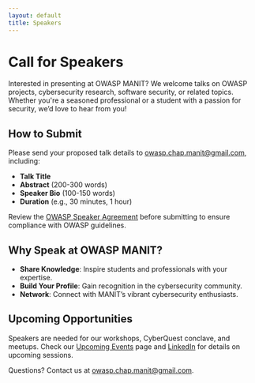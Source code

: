 ```yaml
---
layout: default
title: Speakers
---
```

# Call for Speakers

Interested in presenting at OWASP MANIT? We welcome talks on OWASP projects, cybersecurity research, software security, or related topics. Whether you're a seasoned professional or a student with a passion for security, we’d love to hear from you!

## How to Submit
Please send your proposed talk details to owasp.chap.manit@gmail.com, including:
- **Talk Title**
- **Abstract** (200-300 words)
- **Speaker Bio** (100-150 words)
- **Duration** (e.g., 30 minutes, 1 hour)

Review the [OWASP Speaker Agreement](https://owasp.org/www-policy/operational/speaker-agreement.html) before submitting to ensure compliance with OWASP guidelines.

## Why Speak at OWASP MANIT?
- **Share Knowledge**: Inspire students and professionals with your expertise.
- **Build Your Profile**: Gain recognition in the cybersecurity community.
- **Network**: Connect with MANIT’s vibrant cybersecurity enthusiasts.

## Upcoming Opportunities
Speakers are needed for our workshops, CyberQuest conclave, and meetups. Check our [Upcoming Events](tab_upcomingevents) page and [LinkedIn](https://www.linkedin.com/company/owasp-manit-bhopal) for details on upcoming sessions.

Questions? Contact us at owasp.chap.manit@gmail.com.